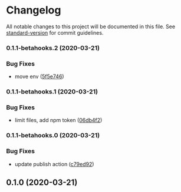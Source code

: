 # Changelog

All notable changes to this project will be documented in this file. See [standard-version](https://github.com/conventional-changelog/standard-version) for commit guidelines.

### 0.1.1-betahooks.2 (2020-03-21)


### Bug Fixes

* move env ([5f5e746](https://github.com/adiktofsugar/diff-package-lock/commit/5f5e7461a3c4e47638c2f6ea31991b02fddd4c11))

### 0.1.1-betahooks.1 (2020-03-21)


### Bug Fixes

* limit files, add npm token ([06db4f2](https://github.com/adiktofsugar/diff-package-lock/commit/06db4f2699898eb9d21e8f3ad90dfd4734cdcdf9))

### 0.1.1-betahooks.0 (2020-03-21)


### Bug Fixes

* update publish action ([c79ed92](https://github.com/adiktofsugar/diff-package-lock/commit/c79ed92f4d6f7fd3de9b68ece605932fb18d0e75))

## 0.1.0 (2020-03-21)
